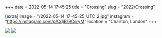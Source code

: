+++
date = 2022-05-14 17:45:25
title = "Crossing"
slug = "2022/Crossing"

[extra]
image = "/2022-05-14_17-45-25_UTC_2.jpg"
instagram = "https://instagram.com/p/CdjB19CsryM"
location = "Charlton, London"
+++

<img src="/2022-05-14_17-45-25_UTC_1.jpg" />

<img src="/2022-05-14_17-45-25_UTC_2.jpg" />
